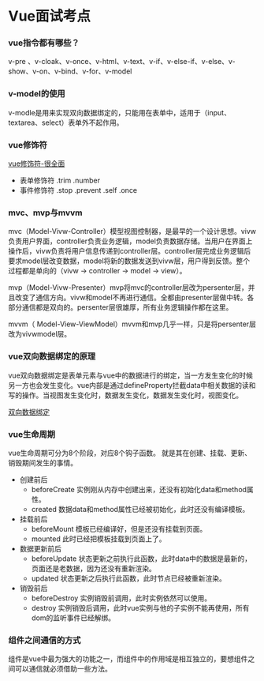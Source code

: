 # Vue面试考点

### vue指令都有哪些？

v-pre 、v-cloak、v-once、v-html、v-text、v-if、v-else-if、v-else、v-show、v-on、v-bind、v-for、v-model

### v-model的使用

v-modle是用来实现双向数据绑定的，只能用在表单中，适用于（input、textarea、select）表单外不起作用。

### vue修饰符

[vue修饰符-很全面](https://segmentfault.com/a/1190000016786254)

- 表单修饰符 .trim  .number
- 事件修饰符 .stop .prevent .self .once

### mvc、mvp与mvvm

mvc（Model-Vivw-Controller）模型视图控制器，是最早的一个设计思想。vivw负责用户界面，controller负责业务逻辑，model负责数据存储。当用户在界面上操作后，vivw负责将用户信息传递到controller层。controller层完成业务逻辑后要求model层改变数据，model将新的数据发送到vivw层，用户得到反馈。整个过程都是单向的（vivw -> controller -> model ->  view）。

mvp（Model-Vivw-Presenter）mvp将mvc的controller层改为persenter层，并且改变了通信方向。vivw和model不再进行通信。全都由presenter层做中转。各部分通信都是双向的。persenter层很雄厚，所有业务逻辑操作都在这里。

mvvm（ Model-View-ViewModel）mvvm和mvp几乎一样，只是将persenter层改为vivwmodel层。

### vue双向数据绑定的原理

vue双向数据绑定是表单元素与vue中的数据进行的绑定，当一方发生变化的时候另一方也会发生变化。vue内部是通过defineProperty拦截data中相关数据的读和写的操作。当视图发生变化时，数据发生变化，数据发生变化时，视图变化。

[双向数据绑定](https://www.cnblogs.com/wangjiachen666/p/9883916.html)

### vue生命周期

vue生命周期可分为8个阶段，对应8个钩子函数。 就是其在创建、挂载、更新、销毁期间发生的事情。

- 创建前后
  - beforeCreate  实例刚从内存中创建出来，还没有初始化data和method属性。
  - created  数据data和method属性已经被初始化，此时还没有编译模板。
- 挂载前后
  - beforeMount  模板已经编译好，但是还没有挂载到页面。
  - mounted  此时已经把模板挂载到页面上了。
- 数据更新前后
  - beforeUpdate 状态更新之前执行此函数，此时data中的数据是最新的，页面还是老数据，因为还没有重新渲染。
  - updated 状态更新之后执行此函数，此时节点已经被重新渲染。
- 销毁前后
  - beforeDestroy 实例销毁前调用，此时实例依然可以使用。
  - destroy 实例销毁后调用，此时vue实例与他的子实例不能再使用，所有dom的监听事件已经解绑。

### 组件之间通信的方式

组件是vue中最为强大的功能之一，而组件中的作用域是相互独立的，要想组件之间可以通信就必须借助一些方法。